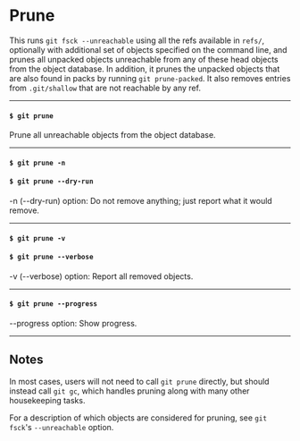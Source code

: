 # Prune

This runs `git fsck --unreachable` using all the refs available in `refs/`, optionally with additional set of objects specified on the command line, and prunes all unpacked objects unreachable from any of these head objects from the object database. In addition, it prunes the unpacked objects that are also found in packs by running `git prune-packed`. It also removes entries from `.git/shallow` that are not reachable by any ref.

---

#### `$ git prune`

Prune all unreachable objects from the object database.

---

#### `$ git prune -n`
#### `$ git prune --dry-run`

-n (--dry-run) option: Do not remove anything; just report what it would remove.

---

#### `$ git prune -v`
#### `$ git prune --verbose`

-v (--verbose) option: Report all removed objects.

---

#### `$ git prune --progress`

--progress option: Show progress.

---

## Notes

In most cases, users will not need to call `git prune` directly, but should instead call `git gc`, which handles pruning along with many other housekeeping tasks.

For a description of which objects are considered for pruning, see `git fsck`'s `--unreachable` option.
